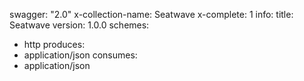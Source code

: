 swagger: "2.0"
x-collection-name: Seatwave
x-complete: 1
info:
  title: Seatwave
  version: 1.0.0
schemes:
- http
produces:
- application/json
consumes:
- application/json